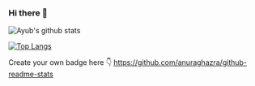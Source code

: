 ### Hi there 👋

<!--
**fsevenm/fsevenm** is a ✨ _special_ ✨ repository because its `README.md` (this file) appears on your GitHub profile.

Here are some ideas to get you started:

- 🔭 I’m currently working on ...
- 🌱 I’m currently learning ...
- 👯 I’m looking to collaborate on ...
- 🤔 I’m looking for help with ...
- 💬 Ask me about ...
- 📫 How to reach me: ...
- 😄 Pronouns: ...
- ⚡ Fun fact: ...
-->

![Ayub's github stats](https://github-readme-stats.vercel.app/api?username=fsevenm&count_private=true&show_icons=true)

[![Top Langs](https://github-readme-stats.vercel.app/api/top-langs/?username=fsevenm&layout=compact)](https://github.com/anuraghazra/github-readme-stats)

Create your own badge here 👇
https://github.com/anuraghazra/github-readme-stats

